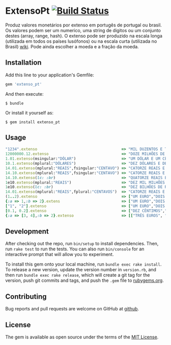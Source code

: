 # ExtensoPt [![Build Status](https://travis-ci.org/hernanilr/extenso_pt.svg?branch=master)](https://travis-ci.org/hernanilr/extenso_pt)

Produz valores monetários por extenso em portugês de portugal ou brasil. Os valores podem ser um numerico, uma string de digitos ou um conjunto destes (array, range, hash). O extenso pode ser produzido na escala longa (utilizada em todos os países lusófonos) ou na escala curta (utilizada no Brasil) [wiki](https://pt.wikipedia.org/wiki/Escalas_curta_e_longa). Pode ainda escolher a moeda e a fração da moeda.

## Installation

Add this line to your application's Gemfile:

```ruby
gem 'extenso_pt'
```

And then execute:

    $ bundle

Or install it yourself as:

    $ gem install extenso_pt

## Usage

```ruby
"1234".extenso                                     => "MIL DUZENTOS E TRINTA E QUATRO EUROS"
12000000.12.extenso                                => "DOZE MILHÕES DE EUROS E DOZE CÊNTIMOS"
1.01.extenso(msingular:"DÓLAR")                    => "UM DÓLAR E UM CÊNTIMO"         
10.1.extenso(mplural:"DÓLARES")                    => "DEZ DÓLARES E DEZ CÊNTIMOS"    # plural inferido <silgular> mais "S"
14.01.extenso(mplural:"REAIS",fsingular:"CENTAVO") => "CATORZE REAIS E UM CENTAVO"
14.10.extenso(mplural:"REAIS",fsingular:"CENTAVO") => "CATORZE REAIS E DEZ CENTAVOS"
14.10.extenso(lc: :br)                             => "QUATORZE REAIS E DEZ CENTAVOS"
1e10.extenso(mplural:"REAIS")                      => "DEZ MIL MILHÕES DE REAIS"      # portugal usa escala longa
1e10.extenso(lc: :br)                              => "DEZ BILHÕES DE REAIS"          # brasil usa escala curta
14.01.extenso(mplural:"REAIS",fplural:"CENTAVOS")  => "CATORZE REAIS E UM CENTAVO"    # singular inferido <plural> menos "S"
(1..2).extenso                                     => ["UM EURO","DOIS EUROS"]        # extenso Range
{:a => 1,:b => 2}.extens                           => ["UM EURO","DOIS EUROS"]        # extenso Hash
["1", "2"].extenso                                 => ["UM EURO","DOIS EUROS"]        # extenso Array
[0.1, 0.2].extenso                                 => ["DEZ CÊNTIMOS","VINTE CÊNTIMOS"]
{:a => [3, 4],:b => 2}.extenso                     => [["TRÊS EUROS", "QUATRO EUROS"],"DOIS EUROS"] 

```

## Development

After checking out the repo, run `bin/setup` to install dependencies. Then, run `rake test` to run the tests. You can also run `bin/console` for an interactive prompt that will allow you to experiment.

To install this gem onto your local machine, run `bundle exec rake install`. To release a new version, update the version number in `version.rb`, and then run `bundle exec rake release`, which will create a git tag for the version, push git commits and tags, and push the `.gem` file to [rubygems.org](https://rubygems.org).

## Contributing

Bug reports and pull requests are welcome on GitHub at [github](https://github.com/hernanilr/extenso_pt).

## License

The gem is available as open source under the terms of the [MIT License](https://opensource.org/licenses/MIT).
